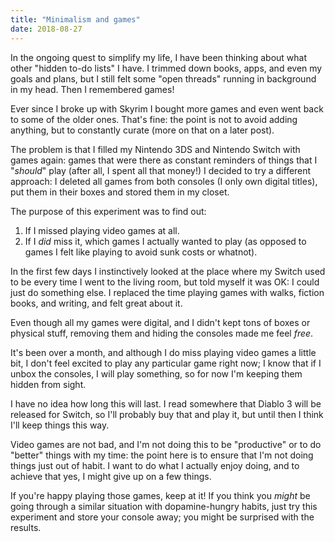 ```yaml
---
title: "Minimalism and games"
date: 2018-08-27
---
```


In the ongoing quest to simplify my life, I have been thinking about what other "hidden to-do lists" I have. I trimmed down books, apps, and even my goals and plans, but I still felt some "open threads" running in background in my head. Then I remembered games!

Ever since I broke up with Skyrim I bought more games and even went back to some of the older ones. That's fine: the point is not to avoid adding anything, but to constantly curate (more on that on a later post).

The problem is that I filled my Nintendo 3DS and Nintendo Switch with games again: games that were there as constant reminders of things that I "_should_" play (after all, I spent all that money!) I decided to try a different approach: I deleted all games from both consoles (I only own digital titles), put them in their boxes and stored them in my closet.

The purpose of this experiment was to find out:

1. If I missed playing video games at all.
2. If I _did_ miss it, which games I actually wanted to play (as opposed to games I felt like playing to avoid sunk costs or whatnot).

In the first few days I instinctively looked at the place where my Switch used to be every time I went to the living room, but told myself it was OK: I could just do something else. I replaced the time playing games with walks, fiction books, and writing, and felt great about it.

Even though all my games were digital, and I didn't kept tons of boxes or physical stuff, removing them and hiding the consoles made me feel _free_.

It's been over a month, and although I do miss playing video games a little bit, I don't feel excited to play any particular game right now; I know that if I unbox the consoles, I will play something, so for now I'm keeping them hidden from sight.

I have no idea how long this will last. I read somewhere that Diablo 3 will be released for Switch, so I'll probably buy that and play it, but until then I think I'll keep things this way.

Video games are not bad, and I'm not doing this to be "productive" or to do "better" things with my time: the point here is to ensure that I'm not doing things just out of habit. I want to do what I actually enjoy doing, and to achieve that yes, I might give up on a few things.

If you're happy playing those games, keep at it! If you think you _might_ be going through a similar situation with dopamine-hungry habits, just try this experiment and store your console away; you might be surprised with the results.
